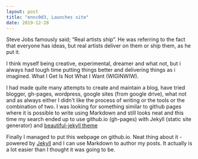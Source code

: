 ```yaml
---
layout: post
title: "ennc0d3, Launches site"
date: 2019-12-28
---
```


Steve Jobs famously said; “Real artists ship”. He was referring to the fact that everyone has ideas, but real artists deliver on them or ship them, as he put it.

I think myself being creative, experimental, dreamer and what not, but i always had tough time putting things better and delivering things as i imagined. What I Get Is Not What I Want (WIGINWIW). 

I had made quite many attempts to create and maintain a blog, have tried blogger, gh-pages, wordpress, google sites (from google drive), what not and as always either I didn't like the process of writing or the tools or the combination of two. I was looking for something similar to github pages where it is possible to write using Markdown and still looks neat and this time my search ended up to use github.io (gh-pages) with Jekyll (static site generator) and [beautiful-jekyll theme](https://github.com/daattali/beautiful-jekyll)

Finally I managed to put this webpage on github.io. Neat thing about it - powered by [Jekyll](http://jekyllrb.com) and I can use Markdown to author my posts. It actually is a lot easier than I thought it was going to be.
